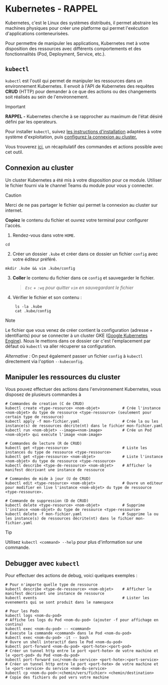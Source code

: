 # Kubernetes - RAPPEL

Kubernetes, c'est le Linux des systèmes distribués, il permet abstraire les machines physiques pour créer une platforme qui permet l'exécution d'applications conteneurisées.

Pour permettre de manipuler les applications, Kubernetes met à votre disposition des ressources avec différents comportements et des fonctionnalités (Pod, Deployment, Service, etc.).

## `kubectl`

`kubectl` est l'outil qui permet de manipuler les ressources dans un environnement Kubernetes. Il envoit à l'API de Kubernetes des requêtes **CRUD** (HTTP) pour demander à ce que des actions ou des changements soit réalisés au sein de l'environnement.

> [!important]
> **RAPPEL -** Kubernetes cherche à se rapprocher au maximum de l'état désiré défini par les operateurs.

Pour installer `kubectl`, suivez [les instructions d'installation](https://kubernetes.io/docs/tasks/tools/#kubectl) adaptées à votre système d'exploitation, puis [configurez la connexion au cluster.](#connexion-au-cluster)

Vous trouverez [ici](https://kubernetes.io/fr/docs/reference/kubectl/cheatsheet/), un récapitulatif des commandes et actions possible avec cet outil.

## Connexion au cluster

Un cluster Kubernetes a été mis à votre disposition pour ce module. Utiliser le fichier fourni via le channel Teams du module pour vous y connecter.

> [!caution]
> Merci de ne pas partager le fichier qui permet la connexion au cluster sur internet.

**Copiez** le contenu du fichier et ouvrez votre terminal pour configurer l'accès.

1. Rendez-vous dans votre `HOME`.

  ```shell
  cd
  ```

2. Créer un dossier `.kube` et créer dans ce dossier un fichier `config` avec votre éditeur préféré.

  ```shell
  mkdir .kube && vim .kube/config
  ```

3. **Coller** le contenu du fichier dans ce `config` et sauvegarder le fichier.

    > *`Esc` + `:wq` pour quitter `vim` en sauvegardant le fichier*

4. Vérifier le fichier et son contenu :

   ```shell
    ls -la .kube
    cat .kube/config
   ```

> [!note]
> Le fichier que vous venez de créer contient la configuration (adresse + identifiants) pour se connecter à un cluster GKE ([Google Kubernetes Engine](https://cloud.google.com/kubernetes-engine?hl=fr)).
> Nous le mettons dans ce dossier car c'est l'emplacement par défaut où `kubectl` va aller récuperer sa configuration.
>
> *Alternative :* On peut également passer un fichier `config` à `kubectl` directement via l'option `--kubeconfig`.

## Manipuler les ressources du cluster

Vous pouvez effectuer des actions dans l'environnement Kubernetes, vous disposez de plusieurs commandes à

```shell
# Commandes de creation (C de CRUD)
kubectl create <type-resource> <nom-objet>          # Crée l'instance <nom-objet> du type de ressource <type-ressource> (seulement pour certain type de ressource)
kubectl apply -f mon-fichier.yaml                   # Crée la ou les instance(s) de ressources décrite(nt) dans le fichier mon-fichier.yaml
kubectl run <nom-objet> --image=<nom-image>         # Crée un Pod <nom-objet> qui execute l'image <nom-image>

# Commandes de lecture (R de CRUD)
kubectl get <type-ressource>                        # Liste les instances du type de ressource <type-ressource>
kubectl get <type-ressource> <nom-objet>            # Liste l'instance <nom-objet> du type de ressource <type-ressource>
kubectl describe <type-de-ressource> <nom-objet>    # Afficher le manifest décrivant une instance de ressource 

# Commandes de mide à jour (U de CRUD)
kubectl edit <type-resource> <nom-objet>            # Ouvre un editeur pour modifier en live l'instance <nom-objet> du type de ressource <type-ressource>.

# Commande de suppression (D de CRUD)
kubectl delete <type-resource> <nom-objet>          # Supprime l'instance <nom-objet> du type de ressource <type-ressource>           
kubectl delete -f mon-fichier.yaml                  # Supprime la ou les instance(s) de ressources décrite(nt) dans le fichier mon-fichier.yaml
```

> [!tip]
> Utilisez `kubectl <command> --help` pour plus d'information sur une commande.

## Debugger avec `kubectl`

Pour effectuer des actions de debug, voici quelques exemples :

```shell
# Pour n'importe quelle type de ressource
kubectl describe <type-de-ressource> <nom-objet>    # Afficher le manifest décrivant une instance de ressource 
kubectl events                                      # Lister les evenements qui se sont produit dans le namespace

# Pour les Pods
kubectl logs <nom-du-pod>                                               # Affiche les logs du Pod <nom-du-pod> (ajouter -f pour affichage en continu)
kubectl exec <nom-du-pod> -- <command>                                  # Execute la commande <command> dans le Pod <nom-du-pod>
kubectl exec <nom-du-pod> -it -- bash                                   # Ouvre un shell interactif dans le Pod <nom-du-pod> 
kubectl port-forward <nom-du-pod> <port-hote>:<port-pod>                # Créer un tunnel http entre le port <port-hote> de votre machine et le <port-pod> du Pod <nom-du-pod>
kubectl port-forward svc/<nom-du-service> <port-hote>:<port-service>    # Créer un tunnel http entre le port <port-hote> de votre machine et le <port-service> du service <nom-du-service>
kubectl cp <nom-du-pod>:<chemin/vers/fichier> <chemin/destination>      # Copie des fichiers du pod vers votre machine
```
